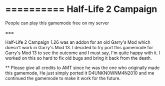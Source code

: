 ==========
Half-Life 2 Campaign
==========

People can play this gamemode free on my server

===


Half-Life 2 Campaign 1.26 was an addon for an old Garry's Mod which doesn't work in Garry's Mod 13. I decided to try port this gamemode for Garry's Mod 13 to see the outcome and I must say, I'm quite happy with it. I worked on this so hard to fix old bugs and bring it back from the death.

** Please give all credits to AMT since he was the one who originally made this gamemode, He just simply ported it D4UNKN0WNM4N2010 and me continued the gamemode to make it work for the future. 
